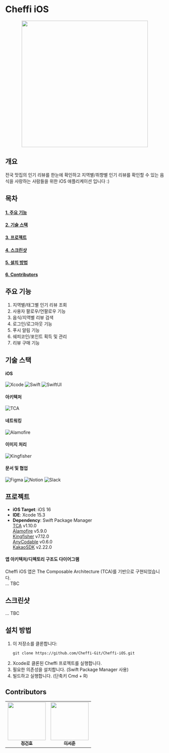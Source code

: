 # Cheffi iOS

<p align="center" ><img src= "https://github.com/user-attachments/assets/7cd59078-b700-450b-abc2-48303165c9dc" width="400"/></p>

## 개요
전국 맛집의 인기 리뷰를 한눈에 확인하고 지역별/취향별 인기 리뷰를 확인할 수 있는 음식을 사랑하는 사람들을 위한 iOS 애플리케이션 입니다 :)

## 목차

#### [1. 주요 기능](#주요-기능)

#### [2. 기술 스택](#기술-스택)

#### [3. 프로젝트](#프로젝트)

#### [4. 스크린샷](#스크린샷)

#### [5. 설치 방법](#설치-방법)

#### [6. Contributors](#contributors)

## 주요 기능

1. 지역별/태그별 인기 리뷰 조회
2. 사용자 팔로우/언팔로우 기능
3. 음식/지역별 리뷰 검색
4. 로그인/로그아웃 기능
5. 푸시 알림 기능
6. 쉐피코인/포인트 획득 및 관리
7. 리뷰 구매 기능

## 기술 스택

#### iOS
![Xcode](https://img.shields.io/badge/Xcode-147EFB?style=for-the-badge&logo=xcode&logoColor=white)
![Swift](https://img.shields.io/badge/Swift-FA7343?style=for-the-badge&logo=swift&logoColor=white)
![SwiftUI](https://img.shields.io/badge/SwiftUI-0D96F6?style=for-the-badge&logo=swift&logoColor=white)

#### 아키텍처
![TCA](https://img.shields.io/badge/TCA-FF0000?style=for-the-badge&logo=swift&logoColor=white)

#### 네트워킹
![Alamofire](https://img.shields.io/badge/Alamofire-F05138?style=for-the-badge&logo=swift&logoColor=white)

#### 이미지 처리
![Kingfisher](https://img.shields.io/badge/Kingfisher-5091CD?style=for-the-badge&logo=swift&logoColor=white)

#### 문서 및 협업
![Figma](https://img.shields.io/badge/Figma-F24E1E?style=for-the-badge&logo=figma&logoColor=white)
![Notion](https://img.shields.io/badge/Notion-000000?style=for-the-badge&logo=notion&logoColor=white)
![Slack](https://img.shields.io/badge/Slack-4A154B?style=for-the-badge&logo=slack&logoColor=white)

## 프로젝트

- **iOS Target**: iOS 16
- **IDE**: Xcode 15.3
- **Dependency**: Swift Package Manager  
[TCA](https://github.com/pointfreeco/swift-composable-architecture) v1.10.0  
[Alamofire](https://github.com/Alamofire/Alamofire) v5.9.0  
[Kingfisher](https://github.com/onevcat/Kingfisher) v7.12.0  
[AnyCodable](https://github.com/Flight-School/AnyCodable) v0.6.0  
[KakaoSDK](https://github.com/kakao/kakao-ios-sdk) v2.22.0  


#### 앱 아키텍처/디렉토리 구조도 다이어그램
Cheffi iOS 앱은 The Composable Architecture (TCA)를 기반으로 구현되었습니다.  
... TBC

## 스크린샷

... TBC

## 설치 방법

1. 이 저장소를 클론합니다:
   ```
   git clone https://github.com/Cheffi-Git/Cheffi-iOS.git
   ```
2. Xcode로 클론된 Cheffi 프로젝트를 실행합니다.
3. 필요한 의존성을 설치합니다. (Swift Package Manager 사용)
4. 빌드하고 실행합니다. (단축키 Cmd + R)

## Contributors

<table>
  <tbody>
    <tr>
      <td align="center"><a href="https://github.com/JEONGKUNHO"><img src="https://avatars.githubusercontent.com/u/60253668?v=4" width="120px;" alt=""/><br /><sub><b>정건호</b></sub></a><br /></td>
      <td align="center"><a href="https://github.com/textobey"><img src="https://avatars.githubusercontent.com/u/54608828?v=4" width="120px;" alt=""/><br /><sub><b>이서준</b></sub></a><br /></td>
    </tr>
  </tbody>
</table>
